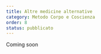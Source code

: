 ```yaml
---
title: Altre medicine alternative
category: Metodo Corpo e Coscienza
order: 8
status: pubblicato
---
```


Coming soon

